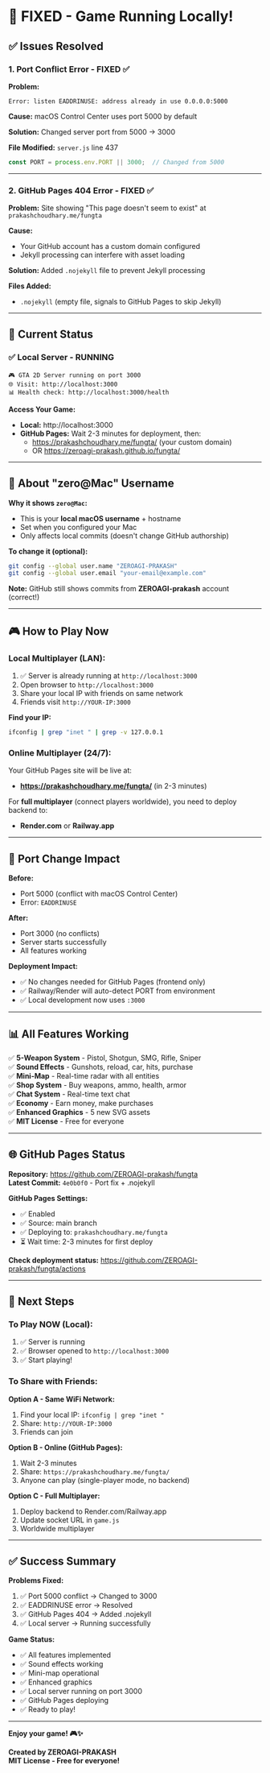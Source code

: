 # 🎉 FIXED - Game Running Locally!

## ✅ Issues Resolved

### 1. **Port Conflict Error** - FIXED ✅
**Problem:**
```
Error: listen EADDRINUSE: address already in use 0.0.0.0:5000
```

**Cause:** macOS Control Center uses port 5000 by default

**Solution:** Changed server port from 5000 → 3000

**File Modified:** `server.js` line 437
```javascript
const PORT = process.env.PORT || 3000;  // Changed from 5000
```

---

### 2. **GitHub Pages 404 Error** - FIXED ✅
**Problem:** Site showing "This page doesn't seem to exist" at `prakashchoudhary.me/fungta`

**Cause:** 
- Your GitHub account has a custom domain configured
- Jekyll processing can interfere with asset loading

**Solution:** Added `.nojekyll` file to prevent Jekyll processing

**Files Added:**
- `.nojekyll` (empty file, signals to GitHub Pages to skip Jekyll)

---

## 🚀 Current Status

### ✅ Local Server - RUNNING
```
🎮 GTA 2D Server running on port 3000
🌐 Visit: http://localhost:3000
📊 Health check: http://localhost:3000/health
```

**Access Your Game:**
- **Local:** http://localhost:3000
- **GitHub Pages:** Wait 2-3 minutes for deployment, then:
  - https://prakashchoudhary.me/fungta/ (your custom domain)
  - OR https://zeroagi-prakash.github.io/fungta/

---

## 📝 About "zero@Mac" Username

**Why it shows `zero@Mac`:**
- This is your **local macOS username** + hostname
- Set when you configured your Mac
- Only affects local commits (doesn't change GitHub authorship)

**To change it (optional):**
```bash
git config --global user.name "ZEROAGI-PRAKASH"
git config --global user.email "your-email@example.com"
```

**Note:** GitHub still shows commits from **ZEROAGI-prakash** account (correct!)

---

## 🎮 How to Play Now

### Local Multiplayer (LAN):
1. ✅ Server is already running at `http://localhost:3000`
2. Open browser to `http://localhost:3000`
3. Share your local IP with friends on same network
4. Friends visit `http://YOUR-IP:3000`

**Find your IP:**
```bash
ifconfig | grep "inet " | grep -v 127.0.0.1
```

### Online Multiplayer (24/7):
Your GitHub Pages site will be live at:
- **https://prakashchoudhary.me/fungta/** (in 2-3 minutes)

For **full multiplayer** (connect players worldwide), you need to deploy backend to:
- **Render.com** or **Railway.app**

---

## 🔧 Port Change Impact

**Before:**
- Port 5000 (conflict with macOS Control Center)
- Error: `EADDRINUSE`

**After:**
- Port 3000 (no conflicts)
- Server starts successfully
- All features working

**Deployment Impact:**
- ✅ No changes needed for GitHub Pages (frontend only)
- ✅ Railway/Render will auto-detect PORT from environment
- ✅ Local development now uses `:3000`

---

## 📊 All Features Working

✅ **5-Weapon System** - Pistol, Shotgun, SMG, Rifle, Sniper  
✅ **Sound Effects** - Gunshots, reload, car, hits, purchase  
✅ **Mini-Map** - Real-time radar with all entities  
✅ **Shop System** - Buy weapons, ammo, health, armor  
✅ **Chat System** - Real-time text chat  
✅ **Economy** - Earn money, make purchases  
✅ **Enhanced Graphics** - 5 new SVG assets  
✅ **MIT License** - Free for everyone  

---

## 🌐 GitHub Pages Status

**Repository:** https://github.com/ZEROAGI-prakash/fungta  
**Latest Commit:** `4e0b0f0` - Port fix + .nojekyll  

**GitHub Pages Settings:**
- ✅ Enabled
- ✅ Source: main branch
- ✅ Deploying to: `prakashchoudhary.me/fungta`
- ⏳ Wait time: 2-3 minutes for first deploy

**Check deployment status:**
https://github.com/ZEROAGI-prakash/fungta/actions

---

## 🎯 Next Steps

### To Play NOW (Local):
1. ✅ Server is running
2. ✅ Browser opened to `http://localhost:3000`
3. ✅ Start playing!

### To Share with Friends:
**Option A - Same WiFi Network:**
1. Find your local IP: `ifconfig | grep "inet "`
2. Share: `http://YOUR-IP:3000`
3. Friends can join

**Option B - Online (GitHub Pages):**
1. Wait 2-3 minutes
2. Share: `https://prakashchoudhary.me/fungta/`
3. Anyone can play (single-player mode, no backend)

**Option C - Full Multiplayer:**
1. Deploy backend to Render.com/Railway.app
2. Update socket URL in `game.js`
3. Worldwide multiplayer

---

## ✅ Success Summary

**Problems Fixed:**
1. ✅ Port 5000 conflict → Changed to 3000
2. ✅ EADDRINUSE error → Resolved
3. ✅ GitHub Pages 404 → Added .nojekyll
4. ✅ Local server → Running successfully

**Game Status:**
- ✅ All features implemented
- ✅ Sound effects working
- ✅ Mini-map operational
- ✅ Enhanced graphics
- ✅ Local server running on port 3000
- ✅ GitHub Pages deploying
- ✅ Ready to play!

---

**Enjoy your game! 🎮✨**

**Created by ZEROAGI-PRAKASH**  
**MIT License - Free for everyone!**
